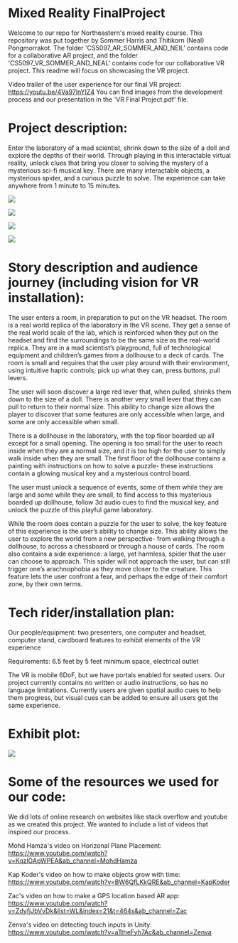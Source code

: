 # Mixed Reality FinalProject
Welcome to our repo for Northeastern's mixed reality course. This repository was put together by Sommer Harris and Thitikorn (Neal) Pongmorrakot. 
The folder 'CS5097_AR_SOMMER_AND_NEIL' contains code for a collaborative AR project, and the folder 'CS5097_VR_SOMMER_AND_NEAL' contains code for our collaborative VR project. This readme will focus on showcasing the VR project.

Video trailer of the user experience for our final VR project: https://youtu.be/4Va97lnYIZ4
You can find images from the development process and our presentation in the 'VR Final Project.pdf' file.

# Project description:

Enter the laboratory of a mad scientist, shrink down to the size of a doll and explore the depths of their world. Through playing in this interactable virtual reality, unlock clues that bring you closer to solving the mystery of a mysterious sci-fi musical key. There are many interactable objects, a mysterious spider, and a curious puzzle to solve. The experience can take anywhere from 1 minute to 15 minutes.

![](Sci-Fi_Virtual_Reality_Lab-Poster.png)

![](Image_1_and_2.PNG)

![](Images_3_4_and_5.PNG)

![](Image_6_and_7.PNG)

# Story description and audience journey (including vision for VR installation):

The user enters a room, in preparation to put on the VR headset. The room is a real world replica of the laboratory in the VR scene. They get a sense of the real world scale of the lab, which is reinforced when they put on the headset and find the surroundings to be the same size as the real-world replica. They are in a mad scientist’s playground, full of technological equipment and children’s games from a dollhouse to a deck of cards. The room is small and requires that the user play around with their environment, using intuitive haptic controls; pick up what they can, press buttons, pull levers.

The user will soon discover a large red lever that, when pulled, shrinks them down to the size of a doll. There is another very small lever that they can pull to return to their normal size. This ability to change size allows the player to discover that some features are only accessible when large, and some are only accessible when small. 

There is a dollhouse in the laboratory, with the top floor boarded up all except for a small opening. The opening is too small for the user to reach inside when they are a normal size, and it is too high for the user to simply walk inside when they are small. The first floor of the dollhouse contains a painting with instructions on how to solve a puzzle- these instructions contain a glowing musical key and a mysterious control board.

The user must unlock a sequence of events, some of them while they are large and some while they are small, to find access to this mysterious boarded up dollhouse, follow 3d audio cues to find the musical key, and unlock the puzzle of this playful game laboratory.

While the room does contain a puzzle for the user to solve, the key feature of this experience is the user’s ability to change size. This ability allows the user to explore the world from a new perspective- from walking through a dollhouse, to across a chessboard or through a house of cards. The room also contains a side experience: a large, yet harmless, spider that the user can choose to approach. This spider will not approach the user, but can still trigger one’s arachnophobia as they move closer to the creature. This feature lets the user confront a fear, and perhaps the edge of their comfort zone, by their own terms.

# Tech rider/installation plan:

Our people/equipment: two presenters, one computer and headset, computer stand, cardboard features to exhibit elements of the VR experience

Requirements: 6.5 feet by 5 feet minimum space, electrical outlet

The VR is mobile 6DoF, but we have portals enabled for seated users. Our project currently contains no written or audio instructions, so has no language limitations. Currently users are given spatial audio cues to help them progress, but visual cues can be added to ensure all users get the same experience.

# Exhibit plot:

![](Exhibit_plot.PNG)

# Some of the resources we used for our code:

We did lots of online research on websites like stack overflow and youtube as we created this project. We wanted to include a list of videos that inspired our process.

Mohd Hamza's video on Horizonal Plane Placement: https://www.youtube.com/watch?v=KqzlGApWPEA&ab_channel=MohdHamza

Kap Koder's video on how to make objects grow with time: https://www.youtube.com/watch?v=BW6QfLKkQRE&ab_channel=KapKoder

Zac's video on how to make a GPS location based AR app: https://www.youtube.com/watch?v=ZdyfjJbVvDk&list=WL&index=21&t=464s&ab_channel=Zac

Zenva's video on detecting touch inputs in Unity: https://www.youtube.com/watch?v=aTtheFyh7Ac&ab_channel=Zenva

